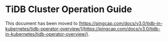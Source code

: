 # TiDB Cluster Operation Guide

This document has been moved to [https://pingcap.com/docs/v3.0/tidb-in-kubernetes/tidb-operator-overview/](https://pingcap.com/docs/v3.0/tidb-in-kubernetes/tidb-operator-overview/).
